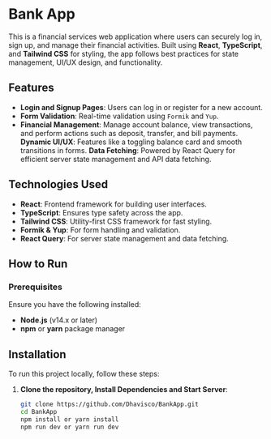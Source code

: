# Bank App

This is a financial services web application where users can securely log in, sign up, and manage their financial activities. Built using **React**, **TypeScript**, and **Tailwind CSS** for styling, the app follows best practices for state management, UI/UX design, and functionality.

## Features

- **Login and Signup Pages**: Users can log in or register for a new account.
- **Form Validation**: Real-time validation using `Formik` and `Yup`.
- **Financial Management**: Manage account balance, view transactions, and perform actions such as deposit, transfer, and bill payments.
**Dynamic UI/UX**: Features like a toggling balance card and smooth transitions in forms.
**Data Fetching**: Powered by React Query for efficient server state management and API data fetching.

## Technologies Used

- **React**: Frontend framework for building user interfaces.
- **TypeScript**: Ensures type safety across the app.
- **Tailwind CSS**: Utility-first CSS framework for fast styling.
- **Formik & Yup**: For form handling and validation.
- **React Query**: For server state management and data fetching.


## How to Run

### Prerequisites

Ensure you have the following installed:

- **Node.js** (v14.x or later)
- **npm** or **yarn** package manager


## Installation

To run this project locally, follow these steps:

1. **Clone the repository, Install Dependencies and Start Server**:

   ```sh
   git clone https://github.com/Dhavisco/BankApp.git
   cd BankApp
   npm install or yarn install
   npm run dev or yarn run dev

   ```

   

